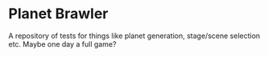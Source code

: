 # Planet Brawler

A repository of tests for things like planet generation, stage/scene selection etc. Maybe one day a full game?
